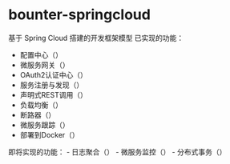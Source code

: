 # bounter-springcloud
基于 Spring Cloud 搭建的开发框架模型
   已实现的功能：
   - 配置中心（）
   - 微服务网关（）
   - OAuth2认证中心（）
   - 服务注册与发现（）
   - 声明式REST调用（）
   - 负载均衡（）
   - 断路器（）
   - 微服务跟踪（）
   - 部署到Docker（）
      
      
  即将实现的功能：
      - 日志聚合（）
      - 微服务监控（）
      - 分布式事务（）
   
